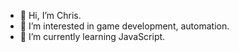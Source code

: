 - 👋 Hi, I’m Chris.
- 👀 I’m interested in game development, automation.
- 🌱 I’m currently learning JavaScript.
<!---
- 💞️ I’m looking to collaborate on ...
- 📫 How to reach me ...


cj-ctrl/cj-ctrl is a ✨ special ✨ repository because its `README.md` (this file) appears on your GitHub profile.
You can click the Preview link to take a look at your changes.
--->
